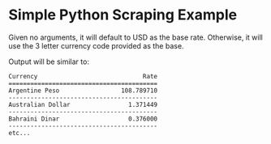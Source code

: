 # Simple Python Scraping Example

Given no arguments, it will default to USD as the base rate. Otherwise, it will use the 3 letter currency code provided as the base.

Output will be similar to:

```text
Currency                             Rate
=========================================
Argentine Peso                 108.789710
-----------------------------------------
Australian Dollar                1.371449
-----------------------------------------
Bahraini Dinar                   0.376000
-----------------------------------------
etc...
```
